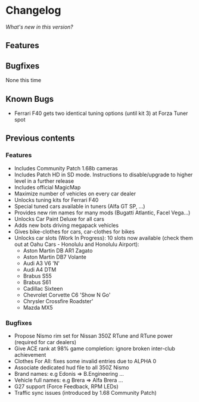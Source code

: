 # Changelog

*What's new in this version?*

## Features



## Bugfixes

None this time

## Known Bugs

- Ferrari F40 gets two identical tuning options (until kit 3) at Forza Tuner spot


## Previous contents

### Features

- Includes Community Patch 1.68b cameras
- Includes Patch HD in SD mode. Instructions to disable/upgrade to higher level in a further release
- Includes official MagicMap
- Maximize number of vehicles on every car dealer
- Unlocks tuning kits for Ferrari F40
- Special tuned cars available in tuners (Alfa GT SP, ...)
- Provides new rim names for many mods (Bugatti Atlantic, Facel Vega...)
- Unlocks Car Paint Deluxe for all cars
- Adds new bots driving megapack vehicles
- Gives bike-clothes for cars, car-clothes for bikes
- Unlocks car slots (Work In Progress): 10 slots now available (check them out at Oahu Cars - Honolulu and Honolulu Airport): 
    - Aston Martin DB AR1 Zagato 
    - Aston Martin DB7 Volante
    - Audi A3 V6 'N'
    - Audi A4 DTM
    - Brabus S55
    - Brabus S61
    - Cadillac Sixteen
    - Chevrolet Corvette C6 'Show N Go'
    - Chrysler Crossfire Roadster'
    - Mazda MX5
     


### Bugfixes

- Propose Nismo rim set for Nissan 350Z RTune and RTune power (required for car dealers)
- Give ACE rank at 98% game completion: ignore broken inter-club achievement
- Clothes For All: fixes some invalid entries due to ALPHA 0
- Associate dedicated hud file to all 350Z Nismo
- Brand names: e.g Edonis => B.Engineering ...
- Vehicle full names: e.g Brera => Alfa Brera ...
- G27 support (Force Feedback, RPM LEDs)
- Traffic sync issues (introduced by 1.68 Community Patch) 
